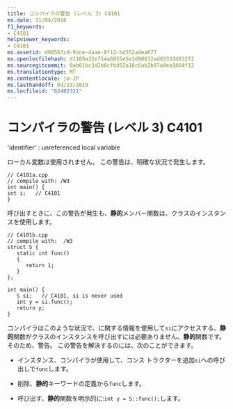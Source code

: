 ```yaml
---
title: コンパイラの警告 (レベル 3) C4101
ms.date: 11/04/2016
f1_keywords:
- C4101
helpviewer_keywords:
- C4101
ms.assetid: d98563cd-9dce-4aae-8f12-bd552a4ea677
ms.openlocfilehash: d1109a32e754a6055e5e1d90632ad85332d832f1
ms.sourcegitcommit: 0ab61bc3d2b6cfbd52a16c6ab2b97a8ea1864f12
ms.translationtype: MT
ms.contentlocale: ja-JP
ms.lasthandoff: 04/23/2019
ms.locfileid: "62402321"
---
```

# <a name="compiler-warning-level-3-c4101"></a>コンパイラの警告 (レベル 3) C4101

'identifier' : unreferenced local variable

ローカル変数は使用されません。 この警告は、明確な状況で発生します。

```
// C4101a.cpp
// compile with: /W3
int main() {
int i;   // C4101
}
```

呼び出すときに、この警告が発生も、**静的**メンバー関数は、クラスのインスタンスを使用します。

```
// C4101b.cpp
// compile with:  /W3
struct S {
   static int func()
   {
      return 1;
   }
};

int main() {
   S si;   // C4101, si is never used
   int y = si.func();
   return y;
}
```

コンパイラはこのような状況で、に関する情報を使用して`si`にアクセスする、**静的**関数がクラスのインスタンスを呼び出すには必要ありません、**静的**関数です。 そのため、警告。 この警告を解決するのには、次のことができます。

- インスタンス、コンパイラが使用して、コンス トラクターを追加`si`への呼び出しで`func`します。

- 削除、**静的**キーワードの定義から`func`します。

- 呼び出す、**静的**関数を明示的に:`int y = S::func();`します。